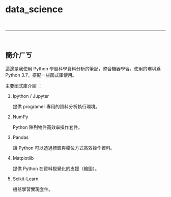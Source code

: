 # data_science

<br>

----------------------------------------------------


<br>

## 簡介ㄏㄎ

這邊是我使用 Python 學習科學資料分析的筆記，整合機器學習。使用的環境爲 Python 3.7，搭配一些函式庫使用。

主要函式庫介紹 ：

1.  Ipython / Jupyter

    提供 programer 專用的資料分析執行環境。

2.  NumPy

    Python 陣列物件高效率操作套件。

3.  Pandas

    讓 Python 可以透過標籤與欄位方式高效操作資料。

4.  Matplotlib

    提供 Python 在資料視覺化的支援（繪圖）。

5.  Scikit-Learn

    機器學習實現套件。